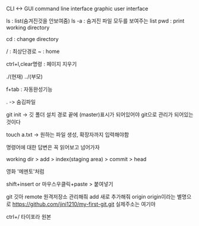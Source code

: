 CLI <-> GUI
command line interface
graphic user interface

ls : list(숨겨진것을 안보여줌)
ls -a : 숨겨진 파일 모두를 보여주는 list
pwd : print working directory

cd : change directory

/ : 최상단경로
~ : home

ctrl+l,clear명령 : 페이지 지우기

./(현재)  ../(부모)


f+tab : 자동완성기능

. -> 숨김파일

git init  -> 깃 폴더 설치
경로 끝에 (master)표시가 되어있어야 git으로 관리가 되어있는것이다


touch a.txt -> 원하는 파일 생성, 확장자까지 입력해야함

명령어에 대한 답변은 꼭 읽어보고 넘어가자

working dir > add > index(staging area) > commit > head

영화 '메멘토'처럼

shift+insert or 마우스우클릭+paste > 붙여넣기


git  깃아
remote  원격저장소 관리해줘
add  새로 추가해줘
origin  origin이라는 별명으로
https://github.com/jini1210/my-first-git.git  실제주소는 여기야


ctrl+/ 타이포라 원본